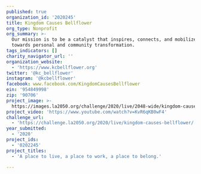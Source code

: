 ```yaml
---
published: true
organization_id: '2020245'
title: Kingdom Causes Bellflower
org_type: Nonprofit
org_summary: >-
  Our mission is to be a catalyst that inspires, connects, and mobilizes people
  towards personal and community transformation.  
tags_indicators: []
charity_navigator_url: ''
organization_website:
  - 'https://www.kcbellflower.org'
twitter: '@kc_bellflower'
instagram: '@kcbellflower'
facebook: www.facebook.com/KingdomCausesBellflower
ein: '954849998'
zip: '90706'
project_image: >-
  https://images.la2050.org/challenge/2020/live/2048-wide/kingdom-causes-bellflower.jpg
project_video: 'https://www.youtube.com/watch?v=KvR6qKB0wF4'
challenge_url:
  - 'https://challenge.la2050.org/2020/live/kingdom-causes-bellflower/'
year_submitted:
  - '2020'
project_ids:
  - '0202245'
project_titles:
  - 'A place to live, a place to work, a place to belong.'

---
```

